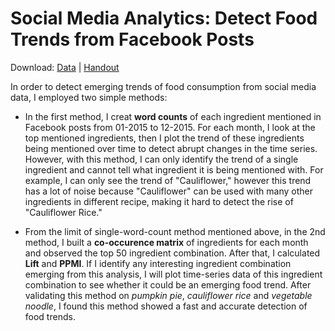 # Social Media Analytics: Detect Food Trends from Facebook Posts

Download: [Data](https://drive.google.com/file/d/1xlWqW9I9qnxXmnjiwnTpE9Qk92JCkLua/view?usp=sharing) | [Handout](https://github.com/chriskhanhtran/facebook-detect-food-trends/blob/master/handout.pdf)

In order to detect emerging trends of food consumption from social media data, I employed two simple methods:

- In the first method, I creat **word counts** of each ingredient mentioned in Facebook posts from 01-2015 to 12-2015. For each month, I look at the top mentioned ingredients, then I plot the trend of these ingredients being mentioned over time to detect abrupt changes in the time series. However, with this method, I can only identify the trend of a single ingredient and cannot tell what ingredient it is being mentioned with. For example, I can only see the trend of "Cauliflower," however this trend has a lot of noise because "Cauliflower" can be used with many other ingredients in different recipe, making it hard to detect the rise of "Cauliflower Rice."


- From the limit of single-word-count method mentioned above, in the 2nd method, I built a **co-occurence matrix** of ingredients for each month and observed the top 50 ingredient combination. After that, I calculated **Lift** and **PPMI**. If I identify any interesting ingredient combination emerging from this analysis, I will plot time-series data of this ingredient combination to see whether it could be an emerging food trend. After validating this method on *pumpkin pie*, *cauliflower rice* and *vegetable noodle*, I found this method showed a fast and accurate detection of food trends.
